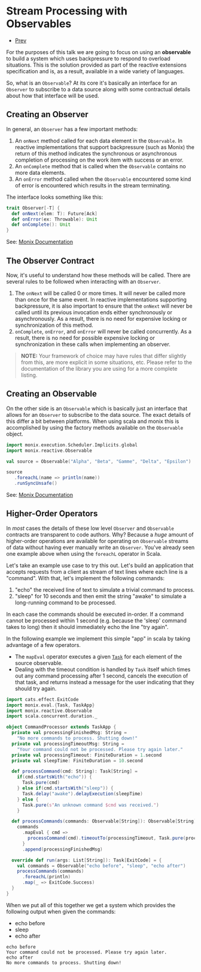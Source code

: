 # Stream Processing with Observables

* [Prev](index.md)

For the purposes of this talk we are going to focus on using an **observable** to
build a system which uses backpressure to respond to overload situations. This is
the solution provided as part of the reactive extensions specification and is, as
a result, available in a wide variety of languages.

So, what is an `Observable`? At its core it's basically an interface for an `Observer`
to subscribe to a data source along with some contractual details about how that
interface will be used.

## Creating an Observer

In general, an `Observer` has a few important methods:

1. An `onNext`  method called for each data element in the `Observable`. In reactive implementations
   that support backpressure (such as Monix) the return of this method indicates the synchronous or
   asynchronous completion of processing on the work item with success or an error.
2. An `onComplete` method that is called when the `Observable` contains no more data elements.
3. An `onError` method called when the `Observable` encountered some kind of error is encountered
   which results in the stream terminating.

The interface looks something like this:

```scala
trait Observer[-T] {
  def onNext(elem: T): Future[Ack]
  def onError(ex: Throwable): Unit
  def onComplete(): Unit
}
```

See: [Monix Documentation](https://monix.io/docs/3x/reactive/observable.html#observable-contract)

## The Observer Contract

Now, it's useful to understand how these methods will be called. There are several rules to be followed
when interacting with an `Observer`.

1. The `onNext` will be called 0 or more times. It will never be called more than once for the
   same event. In reactive implementations supporting backpressure, it is also important to ensure
   that the `onNext` will never be called until its previous invocation ends either synchronously
   or asynchronously. As a result, there is no need for expensive locking or synchronization of this
   method.
2. `onComplete`, `onError`, and `onError` will never be called concurrently. As a result, there is
   no need for possible expensive locking or synchronization in these calls when implementing an observer.

> **NOTE:** Your framework of choice may have rules that differ slightly from this, are more explicit in
> some situations, etc. Please refer to the documentation of the library you are using for a more complete
> listing.

## Creating an Observable

On the other side is an `Observable` which is basically just an interface that allows for an `Observer`
to subscribe to the data source. The exact details of this differ a bit between platforms. When using
scala and monix this is accomplished by using the factory methods available on the `Observable` object.

```scala
import monix.execution.Scheduler.Implicits.global
import monix.reactive.Observable

val source = Observable("Alpha", "Beta", "Gamme", "Delta", "Epsilon")

source
   .foreachL(name => println(name))
   .runSyncUnsafe()

```

See: [Monix Documentation](https://monix.io/docs/3x/reactive/observable.html#building-an-observable)

## Higher-Order Operators

In _most_ cases the details of these low level `Observer` and `Observable` contracts are transparent to
code authors. Why? Because a _huge_ amount of higher-order operations are available for operating on
`Observable` streams of data without having ever manually write an `Observer`. You've already seen one
example above when using the `foreachL` operator in Scala.

Let's take an example use case to try this out. Let's build an application that accepts requests from a
client as stream of text lines where each line is a "command". With that, let's implement the following
commands:

1. "echo" the received line of text to simulate a trivial command to process.
2. "sleep" for 10 seconds and then emit the string "awake" to simulate a long-running command
   to be processed.

In each case the commands should be executed in-order. If a command cannot be processed within 1
second (e.g. because the 'sleep' command takes to long) then it should immediately echo the line
"try again".

In the following example we implement this simple "app" in scala by taking advantage of a few operators.

* The `mapEval` operator executes a given [`Task`](https://monix.io/docs/3x/eval/task.html) for each element
  of the source observable.
* Dealing with the timeout condition is handled by `Task` itself which times out any command processing 
  after 1 second, cancels the execution of that task, and returns instead a message for the user indicating
  that they should try again.

```scala
import cats.effect.ExitCode
import monix.eval.{Task, TaskApp}
import monix.reactive.Observable
import scala.concurrent.duration._

object CommandProcessor extends TaskApp {
  private val processingFinishedMsg: String =
    "No more commands to process. Shutting down!"
  private val processingTimeoutMsg: String =
    "Your command could not be processed. Please try again later."
  private val processingTimeout: FiniteDuration = 1.second
  private val sleepTime: FiniteDuration = 10.second

  def processCommand(cmd: String): Task[String] =
    if(cmd.startsWith("echo")) {
      Task.pure(cmd)
    } else if(cmd.startsWith("sleep")) {
      Task.delay("awake").delayExecution(sleepTime)
    } else {
      Task.pure(s"An unknown command $cmd was received.")
    }

  def processCommands(commands: Observable[String]): Observable[String] =
    commands
      .mapEval { cmd =>
        processCommand(cmd).timeoutTo(processingTimeout, Task.pure(processingTimeoutMsg))
      }
      .append(processingFinishedMsg)

  override def run(args: List[String]): Task[ExitCode] = {
    val commands = Observable("echo before", "sleep", "echo after")
    processCommands(commands)
      .foreachL(println)
      .map(_ => ExitCode.Success)
  }
}
```

When we put all of this together we get a system which provides the following output when given the commands:

* echo before
* sleep
* echo after

```
echo before
Your command could not be processed. Please try again later.
echo after
No more commands to process. Shutting down!
```


